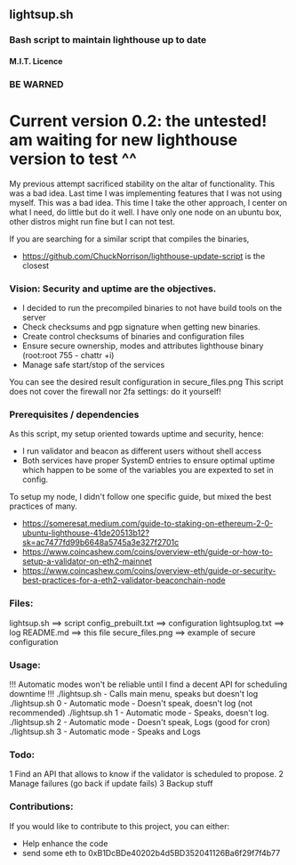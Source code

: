 ## lightsup.sh
### Bash script to maintain lighthouse up to date
#### M.I.T. Licence

### BE WARNED
# Current version 0.2: the untested! am waiting for new lighthouse version to test ^^

My previous attempt sacrificed stability on the altar of functionality.  This was a bad idea.
Last time I was implementing features that I was not using myself.  This was a bad idea.
This time I take the other approach, I center on what I need, do little but do it well.
I have only one node on an ubuntu box, other distros might run fine but I can not test.

If you are searching for a similar script that compiles the binaries, 
- https://github.com/ChuckNorrison/lighthouse-update-script is the closest

### Vision: Security and uptime are the objectives.
- I decided to run the precompiled binaries to not have build tools on the server
- Check checksums and pgp signature when getting new binaries.
- Create control checksums of binaries and configuration files
- Ensure secure ownership, modes and attributes lighthouse binary (root:root 755 - chattr +i)
- Manage safe start/stop of the services

You can see the desired result configuration in secure_files.png
This script does not cover the firewall nor 2fa settings: do it yourself!

### Prerequisites / dependencies
As this script, my setup oriented towards uptime and security, hence:
- I run validator and beacon as different users without shell access
- Both services have proper SystemD entries to ensure optimal uptime
which happen to be some of the variables you are expexted to set in config.

To setup my node, I didn't follow one specific guide, but mixed the best practices of many.
- https://someresat.medium.com/guide-to-staking-on-ethereum-2-0-ubuntu-lighthouse-41de20513b12?sk=ac7477fd99b6648a5745a3e327f2701c
- https://www.coincashew.com/coins/overview-eth/guide-or-how-to-setup-a-validator-on-eth2-mainnet
- https://www.coincashew.com/coins/overview-eth/guide-or-security-best-practices-for-a-eth2-validator-beaconchain-node

### Files:
lightsup.sh          ==> script
config_prebuilt.txt  ==> configuration
lightsuplog.txt      ==> log
README.md            ==> this file
secure_files.png     ==> example of secure configuration

### Usage: 
!!! Automatic modes won't be reliable until I find a decent API for scheduling downtime !!!
./lightsup.sh	- Calls main menu, speaks but doesn't log
./lightsup.sh 0 - Automatic mode - Doesn't speak, doesn't log (not recommended)
./lightsup.sh 1 - Automatic mode - Speaks, doesn't log.
./lightsup.sh 2 - Automatic mode - Doesn't speak, Logs (good for cron)
./lightsup.sh 3 - Automatic mode - Speaks and Logs

### Todo:
1 Find an API that allows to know if the validator is scheduled to propose.
2 Manage failures (go back if update fails)
3 Backup stuff

### Contributions:
If you would like to contribute to this project, you can either:
- Help enhance the code
- send some eth to 0xB1DcBDe40202b4d5BD352041126Ba6f29f7f4b77
